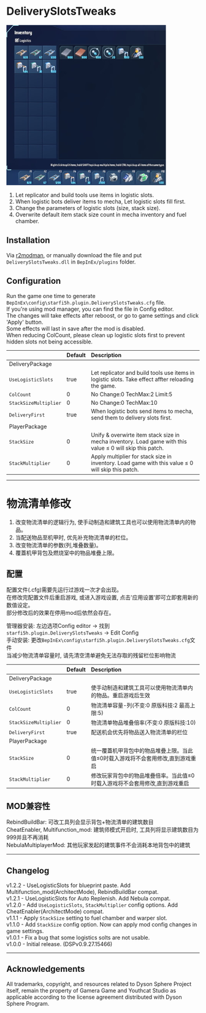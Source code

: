# DeliverySlotsTweaks

![demo](https://raw.githubusercontent.com/starfi5h/DSP_Mod/dev/DeliverySlotsTweaks/img/demo1.jpg)

1. Let replicator and build tools use items in logistic slots.
2. When logistic bots deliver items to mecha, Let logistic slots fill first.   
3. Change the parameters of logistic slots (size, stack size).  
4. Overwrite default item stack size count in mecha inventory and fuel chamber.  

## Installation
Via [r2modman](https://dsp.thunderstore.io/package/ebkr/r2modman/), or manually download the file and put `DeliverySlotsTweaks.dll` in `BepInEx/plugins` folder.

## Configuration

Run the game one time to generate `BepInEx\config\starfi5h.plugin.DeliverySlotsTweaks.cfg` file.  
If you're using mod manager, you can find the file in Config editor.  
The changes will take effects after reboost, or go to game settings and click 'Apply' button.  
Some effects will last in save after the mod is disabled.  
When reducing ColCount, please clean up logistic slots first to prevent hidden slots not being accessible.  

| | Default | Description |
| :----- | :------ | :---------- |
| DeliveryPackage | | |
| `UseLogisticSlots`     | true | Let replicator and build tools use items in logistic slots. Take effect affter reloading the game. |
| `ColCount`             | 0    | No Change:0 TechMax:2 Limit:5 |
| `StackSizeMultiplier`  | 0    | No Change:0 TechMax:10 |
| `DeliveryFirst`        | true | When logistic bots send items to mecha, send them to delivery slots first. |
| PlayerPackage | | |
| `StackSize`            | 0    | Unify & overwirte item stack size in mecha inventory. Load game with this value ≤ 0 will skip this patch. |
| `StackMultiplier`      | 0    | Apply multiplier for stack size in inventory. Load game with this value ≤ 0 will skip this patch. |

----

# 物流清单修改

1. 改变物流清单的逻辑行为, 使手动制造和建筑工具也可以使用物流清单内的物品。  
2. 当配送物品至机甲时, 优先补充物流清单的栏位。  
3. 改变物流清单的参数(列,堆叠数量)。  
4. 覆蓋机甲背包及燃烧室中的物品堆疊上限。  

## 配置   
配置文件(.cfg)需要先运行过游戏一次才会出现。  
在修改完配置文件后重启游戏, 或进入游戏设置, 点击'应用设置'即可立即套用新的数值设定。  
部分修改后的效果在停用mod后依然会存在。   

管理器安装: 左边选项Config editor -> 找到`starfi5h.plugin.DeliverySlotsTweaks` -> Edit Config  
手动安装: 更改`BepInEx\config\starfi5h.plugin.DeliverySlotsTweaks.cfg`文件  
当减少物流清单容量时, 请先清空清单避免无法存取的残留栏位影响物流  

| | Default | Description |
| :----- | :------ | :---------- |
| DeliveryPackage | | |
| `UseLogisticSlots`     | true | 使手动制造和建筑工具可以使用物流清单内的物品。重启游戏后生效 |
| `ColCount`             | 0    | 物流清单容量-列(不变:0 原版科技:2 最高上限:5) |
| `StackSizeMultiplier`  | 0    | 物流清单物品堆叠倍率(不变:0 原版科技:10) |
| `DeliveryFirst`        | true | 配送机会优先将物品送入物流清单的栏位 |
| PlayerPackage | | |
| `StackSize`            | 0    | 统一覆蓋机甲背包中的物品堆疊上限。当此值≤0时载入游戏将不会套用修改,直到游戏重启 |
| `StackMultiplier`      | 0    | 修改玩家背包中的物品堆疊倍率。当此值≤0时载入游戏将不会套用修改,直到游戏重启 |

## MOD兼容性
RebindBuildBar: 可改工具列会显示背包+物流清单的建筑数目  
CheatEnabler, Multifunction_mod: 建筑师模式开启时, 工具列将显示建筑数目为999并且不再消耗  
NebulaMultiplayerMod: 其他玩家发起的建筑事件不会消耗本地背包中的建筑  

----

## Changelog

v1.2.2 - UseLogisticSlots for blueprint paste. Add Multifunction_mod(ArchitectMode), RebindBuildBar compat.  
v1.2.1 - UseLogisticSlots for Auto Replenish. Add Nebula compat.  
v1.2.0 - Add `UseLogisticSlots`, `StackMultiplier` config options. Add CheatEnabler(ArchitectMode) compat.  
v1.1.1 - Apply `StackSize` setting to fuel chamber and warper slot.  
v1.1.0 - Add `StackSize` config option. Now can apply mod config changes in game settings.  
v1.0.1 - Fix a bug that some logistics  solts are not usable.  
v1.0.0 - Initial release. (DSPv0.9.27.15466)  

----

## Acknowledgements
All trademarks, copyright, and resources related to Dyson Sphere Project itself, remain the property of Gamera Game and Youthcat Studio as applicable according to the license agreement distributed with Dyson Sphere Program.  